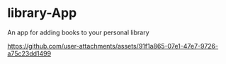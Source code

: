 # library-App
An app for adding books to your personal library

https://github.com/user-attachments/assets/91f1a865-07e1-47e7-9726-a75c23dd1499
